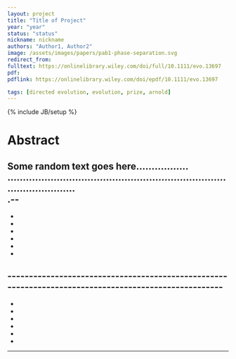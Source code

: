 ```yaml
---
layout: project
title: "Title of Project"
year: "year"
status: "status"
nickname: nickname
authors: "Author1, Author2"
image: /assets/images/papers/pab1-phase-separation.svg
redirect_from: 
fulltext: https://onlinelibrary.wiley.com/doi/full/10.1111/evo.13697
pdf: 
pdflink: https://onlinelibrary.wiley.com/doi/epdf/10.1111/evo.13697

tags: [directed evolution, evolution, prize, arnold]
---
```

{% include JB/setup %}

# Abstract 


Some random text goes here.................
.............................................................................................<br>
.--
-
-
-
-

-
-
-
-----------------------------------------------------------------------------------------------------<br>
-
-
-
-
-
-

-
-------------------------------------------------------------------------------------------


